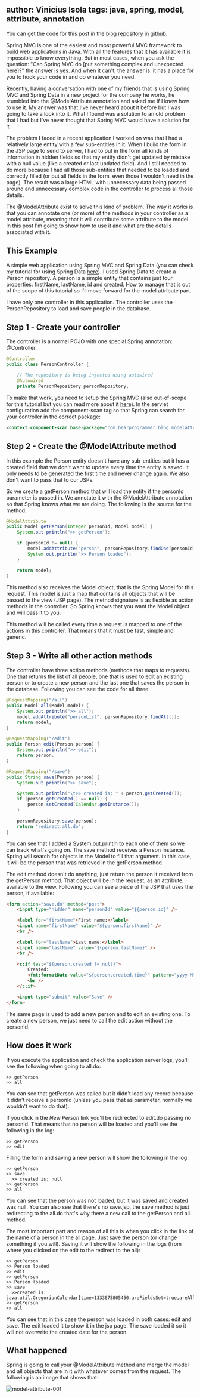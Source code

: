 author: Vinicius Isola
tags: java, spring, model, attribute, annotation
----------
You can get the code for this post in the [blog repository in github](https://github.com/visola/bearprogrammer-examples).

Spring MVC is one of the easiest and most powerful MVC framework to build web applications in Java. With all the features that it has available it is impossible to know everything. But in most cases, when you ask the question: "Can Spring MVC do [put something complex and unexpected here]?" the answer is yes. And when it can't, the answer is: it has a place for you to hook your code in and do whatever you need.

Recently, having a conversation with one of my friends that is using Spring MVC and Spring Data in a new project for the company he works, he stumbled into the @ModelAttribute annotation and asked me if I knew how to use it. My answer was that I've never heard about it before but I was going to take a look into it. What I found was a solution to an old problem that I had but I've never thought that Spring MVC would have a solution for it.

The problem I faced in a recent application I worked on was that I had a relatively large entity with a few sub-entities in it. When I build the form in the JSP page to send to server, I had to put in the form all kinds of information in hidden fields so that my entity didn't get updated by mistake with a null value (like a created or last updated field). And I still needed to do more because I had all those sub-entities that needed to be loaded and correctly filled (or put all fields in the form, even those I wouldn't need in the page). The result was a large HTML with unnecessary data being passed around and unnecessary complex code in the controller to process all those details.

The @ModelAttribute exist to solve this kind of problem. The way it works is that you can annotate one (or more) of the methods in your controller as a model attribute, meaning that it will contribute some attribute to the model. In this post I'm going to show how to use it and what are the details associated with it.

<!-- more -->

<h2>This Example</h2>

A simple web application using Spring MVC and Spring Data (you can check my tutorial for using Spring Data [here](/2012/03/26/simple-spring-data-example.html)). I used Spring Data to create a Person repository. A person is a simple entity that contains just four properties: firstName, lastName, id and created. How to manage that is out of the scope of this tutorial so I'll move forward for the model attribute part.

I have only one controller in this application. The controller uses the PersonRepository to load and save people in the database.

## Step 1 - Create your controller

The controller is a normal POJO with one special Spring annotation: @Controller.

```java
@Controller
public class PersonController {

	// The repository is being injected using autowired
	@Autowired
	private PersonRepository personRepository;
```

To make that work, you need to setup the Spring MVC (also out-of-scope for this tutorial but you can read more about it [here](http://static.springsource.org/spring/docs/current/spring-framework-reference/html/mvc.html#mvc-servlet)). In the servlet configuration add the component-scan tag so that Spring can search for your controller in the correct package:

```xml
<context:component-scan base-package="com.bearprogrammer.blog.modelattribute.controller" />
```

## Step 2 - Create the @ModelAttribute method

In this example the Person entity doesn't have any sub-entities but it has a created field that we don't want to update every time the entity is saved. It only needs to be generated the first time and never change again. We also don't want to pass that to our JSPs.

So we create a getPerson method that will load the entity if the personId parameter is passed in. We annotate it with the @ModelAttribute annotation so that Spring knows what we are doing. The following is the source for the method:

```java
@ModelAttribute
public Model getPerson(Integer personId, Model model) {
	System.out.println(">> getPerson");

	if (personId != null) {
		model.addAttribute("person", personRepository.findOne(personId));
		System.out.println(">> Person loaded");
	}

	return model;
}
```

This method also receives the Model object, that is the Spring Model for this request. This model is just a map that contains all objects that will be passed to the view (JSP page). The method signature is as flexible as action methods in the controller. So Spring knows that you want the Model object and will pass it to you.

This method will be called every time a request is mapped to one of the actions in this controller. That means that it must be fast, simple and generic.

## Step 3 - Write all other action methods

The controller have three action methods (methods that maps to requests). One that returns the list of all people, one that is used to edit an existing person or to create a new person and the last one that saves the person in the database. Following you can see the code for all three:

```java
@RequestMapping("/all")
public Model all(Model model) {
	System.out.println(">> all");
	model.addAttribute("personList", personRepository.findAll());
	return model;
}

@RequestMapping("/edit")
public Person edit(Person person) {
	System.out.println(">> edit");
	return person;
}

@RequestMapping("/save")
public String save(Person person) {
	System.out.println(">> save");

	System.out.println("\t>> created is: " + person.getCreated());
	if (person.getCreated() == null) {
		person.setCreated(Calendar.getInstance());
	}

	personRepository.save(person);
	return "redirect:all.do";
}
```

You can see that I added a System.out.println to each one of them so we can track what's going on. The save method receives a Person instance. Spring will search for objects in the Model to fill that argument. In this case, it will be the person that was retrieved in the getPerson method.

The edit method doesn't do anything, just return the person it received from the getPerson method. That object will be in the request, as an attribute, available to the view. Following you can see a piece of the JSP that uses the person, if available:

```html
<form action="save.do" method="post">
	<input type="hidden" name="personId" value="${person.id}" />

	<label for="firstName">First name:</label>
	<input name="firstName" value="${person.firstName}" />
	<br />

	<label for="lastName">Last name:</label>
	<input name="lastName" value="${person.lastName}" />
	<br />

	<c:if test="${person.created != null}">
		Created:
		<fmt:formatDate value="${person.created.time}" pattern="yyyy-MM-dd HH:mm:ss.SSS" />
		<br />
	</c:if>

	<input type="submit" value="Save" />
</form>
```

The same page is used to add a new person and to edit an existing one. To create a new person, we just need to call the edit action without the personId.

## How does it work

If you execute the application and check the application server logs, you'll see the following when going to all.do:
```
>> getPerson
>> all
```

You can see that getPerson was called but it didn't load any record because it didn't receive a personId (unless you pass that as parameter, normally we wouldn't want to do that).

If you click in the *New Person* link you'll be redirected to edit.do passing no personId. That means that no person will be loaded and you'll see the following in the log:
```
>> getPerson
>> edit
```

Filling the form and saving a new person will show the following in the log:
```
>> getPerson
>> save
  >> created is: null
>> getPerson
>> all
```

You can see that the person was not loaded, but it was saved and created was null. You can also see that there's no save.jsp, the save method is just redirecting to the all.do that's why there a new call to the getPerson and all method.

The most important part and reason of all this is when you click in the link of the name of a person in the all page. Just save the person (or change something if you will). Saving it will show the following in the logs (from where you clicked on the edit to the redirect to the all):

```
>> getPerson
>> Person loaded
>> edit
>> getPerson
>> Person loaded
>> save
  >>created is: java.util.GregorianCalendar[time=1333675805450,areFieldsSet=true,areAllFieldsSet=true,...
>> getPerson
>> all
```

You can see that in this case the person was loaded in both cases: edit and save. The edit loaded it to show it in the jsp page. The save loaded it so it will not overwrite the created date for the person.

## What happened

Spring is going to call your @ModelAttribute method and merge the model and all objects that are in it with whatever comes from the request. The following is an image that shows that:

![model-attribute-001](/img/blog/model-attribute-001.png)
